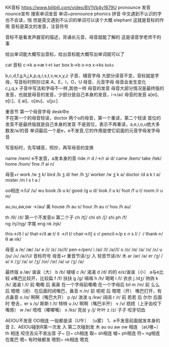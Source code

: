 KK音标
https://www.bilibili.com/video/BV1Vb4y1679U
pronounce  发音    nounce宣布   搜索单词发音 单词+pronounce
phonics  拼音
中文遇到不认识的字也不会读，惴
但是英文遇到不认识的单词可以读个大概  elephant  这就是音标的作用
音标是英文的发音，注音符号


音标不是看发声器官的描述，背诵长元音，母音就能了解的   这是语音学老师干的事

给出单词能大概写出音标，给出音标能大概写出单词就可以了

cat  音标 c->k  a->æ t->t  `kæt`
box   b->b o->ɑ  x->ks  `bɑks`

b,c,d,f,g,h,j,k,p,q,r,s,t,v,w,x,y,z  子音、辅音字母  大部分读音不变，音标就是字母，写音标时照抄过来
A，E，I，O，U    母音、元音字母   母音会发生变化   
c,j,q,x   子音中写法和字母不一样,其他一样
母音的发音   母音大部分情况是最终版的发音，也就是母音的发音，少部分是自己本身的发音，i->/ai/
母音的发音 a[ei]、e[i:]、i[ ai]、o[eu]、u[ju:]

重音节  第一个母音字母   desk中e   
不在第一个的母音轻读，doctor 两个o的母音，第一个重读，第二个轻读 首位的发音不是最终版就是自己本身的发音 
不是首位，表示不再重读，a,e,i,o,u绝大多数发/ə/的音
单词最后一个是e，e不发音,它的作用是使它前面的元音字母发字母音

写音标时，先写辅音，照抄，再写母音的变换

name  /nem/   e不发音，a发本身的音
ride  /r  d /->/r ai d/
came  /kem/
take  /tek/
home  /hom/
fine  /f ai n/

母音+r
work /w ʒ k/
bird /b ʒ d/
her  /h ʒ/
worker /w ʒ k ə/
doctor /d a k t ə/
mister /m I s t ə  /

oo相连->/U/ /u/ wu
book /b u k/
good /g u d/
look /l u k/
foot /f u t/
room /r u m/

au,ou,aw,ow ->/au/ 奥
house /h au s/
hour  /h au r/
hou   /h au/

th /θ/ /ð/   第一个不发音si  第二个子
ch /tʃ/   chi
sh /ʃ/    shi
ph /f/    
ng /ŋ//ŋg/  字尾 eng
nk /ŋk/

this->/ð I s/
that->/ð æ  t/
it  ->/I t/
chair->/tʃ ε r/
pencil->/p ε n s l/
        /        ·/
thank->/θ æ  nk/


母音
a  /e/  /æ/     /ə/
e  /i/  /ε/     /ə//I/    pen->/pen/
i  /ai/ /I/     /ə//I/
o  /o/  /ɑ/     /ə/     /ɔ/ /ʌ/
u  /ju/ /ʌ/     /ə//U/      音标符号
母音+r  重音节读/ʒ/ 入  轻音节读/ð/ 木
ar      /ar/            /ə/
er  /ʒ/                 /ə/
ir  /ʒ/                 /ə/
or  /ʒ/  /or/ /ɔr/      /ə/
ur  /ʒ/                 /ə/

 
最终版
a /æ/ 诶诶（大）
b /b/ 啵啵
c /k/ 渴渴
d /d/ 的的
e/ε/诶诶（小）  a与e比较  a嘴巴比较开，比较扁
f /f/ 扶扶
g /g/ 嗝嗝
h /h/ 喝喝
i /I/ 衣衣
j /dʒ/ 驹驹
k /k/ 渴渴
l /l/ 前 嘞嘞  后 奥奥      在一个字母前嘞嘞  在一个字母后 bil
m /m/ 前 么么  后 嗯嗯（闭）  在后面时闭嘴巴，鼻音
n /n/ 前 呢呢  后 嗯嗯（开）  嘴巴打开，有点鼻音
o /ɑ/ 啊啊（嘴巴大开）
p /p/ 泼泼
q /kw/ 阔阔
r /r/ 前 若若  后 尔尔  后面时 卷舌，er
s /s/ 斯斯
t /t/ 特特
u /ʌ/ 啊啊（嘴巴半开）
v /v/ 捂捂（上牙齿咬下嘴唇）
w /w/ 唔唔（嘟嘟嘴）
x /ks/ 克丝
y /j/ 叶叶
z /z/ 子子   咬牙切齿



AEIOU不发音
OO相连 一般都是读〔U午〕 〔u雾〕
1、e不发音前面就发本身的音
2、AEIOU碰到R第一次发 入 第二次碰到发 木
au ou
aw ow 相连 〔aU嗷~〕
th 相连 咬住舌尖不发出音 子~ 日~
ch相连 取~
sh相连 嘘~
ph相连 符~
ng相连在尾巴 嗯~ 有时候都发 嗯割~
nk相连 嗯克